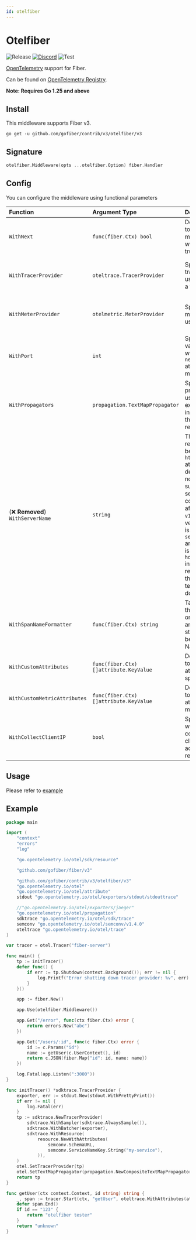 ```yaml
---
id: otelfiber
---
```


# Otelfiber

![Release](https://img.shields.io/github/v/tag/gofiber/contrib?filter=otelfiber*)
[![Discord](https://img.shields.io/discord/704680098577514527?style=flat&label=%F0%9F%92%AC%20discord&color=00ACD7)](https://gofiber.io/discord)
![Test](https://github.com/gofiber/contrib/workflows/Test%20otelfiber/badge.svg)

[OpenTelemetry](https://opentelemetry.io/) support for Fiber.

Can be found on [OpenTelemetry Registry](https://opentelemetry.io/registry/instrumentation-go-fiber/).

**Note: Requires Go 1.25 and above**

## Install

This middleware supports Fiber v3.

```
go get -u github.com/gofiber/contrib/v3/otelfiber/v3
```

## Signature

```go
otelfiber.Middleware(opts ...otelfiber.Option) fiber.Handler
```

## Config
You can configure the middleware using functional parameters


| Function                | Argument Type                            | Description                                                                      | Default                                                             |
| :------------------------ | :-------------------------------- | :--------------------------------------------------------------------------------- | :-------------------------------------------------------------------- |
| `WithNext`                    | `func(fiber.Ctx) bool`         | Define a function to skip this middleware when returned true .| nil                                                                 |
| `WithTracerProvider`          | `oteltrace.TracerProvider`      | Specifies a tracer provider to use for creating a tracer.                         | nil - the global tracer provider is used                                   |
| `WithMeterProvider`           | `otelmetric.MeterProvider`      | Specifies a meter provider to use for reporting.                                     | nil - the global meter provider is used                                                             |
| `WithPort`                    | `int`                          | Specifies the value to use when setting the `net.host.port` attribute on metrics/spans.                            | Defaults to (`80` for `http`, `443` for `https`)              |
| `WithPropagators`             | `propagation.TextMapPropagator` | Specifies propagators to use for extracting information from the HTTP requests.                     | If none are specified, global ones will be used                                                               |
| (❌ **Removed**) `WithServerName`             | `string`                       | This option was removed because the `http.server_name` attribute is deprecated and no longer supported by semi-conventions after version `v1.12.0`.  With version `v1.21.0` it is `server.address` and this attribute is set with `hostname` information as recommended in the open-telemetry documentation.                                            | -                                                                   |
| `WithSpanNameFormatter`       | `func(fiber.Ctx) string`       | Takes a function that will be called on every request and the returned string will become the span Name.                                   | Default formatter returns the route pathRaw |
| `WithCustomAttributes`        | `func(fiber.Ctx) []attribute.KeyValue` | Define a function to add custom attributes to the span.                  | nil                                                                 |
| `WithCustomMetricAttributes`  | `func(fiber.Ctx) []attribute.KeyValue` | Define a function to add custom attributes to the metrics.               | nil                                                                 |
| `WithCollectClientIP`         | `bool` | Specifies whether to collect the client's IP address from the request. | true |

## Usage

Please refer to [example](./example)

## Example

```go
package main

import (
	"context"
	"errors"
	"log"

	"go.opentelemetry.io/otel/sdk/resource"

	"github.com/gofiber/fiber/v3"

	"github.com/gofiber/contrib/v3/otelfiber/v3"
	"go.opentelemetry.io/otel"
	"go.opentelemetry.io/otel/attribute"
	stdout "go.opentelemetry.io/otel/exporters/stdout/stdouttrace"

	//"go.opentelemetry.io/otel/exporters/jaeger"
	"go.opentelemetry.io/otel/propagation"
	sdktrace "go.opentelemetry.io/otel/sdk/trace"
	semconv "go.opentelemetry.io/otel/semconv/v1.4.0"
	oteltrace "go.opentelemetry.io/otel/trace"
)

var tracer = otel.Tracer("fiber-server")

func main() {
	tp := initTracer()
	defer func() {
		if err := tp.Shutdown(context.Background()); err != nil {
			log.Printf("Error shutting down tracer provider: %v", err)
		}
	}()

	app := fiber.New()

	app.Use(otelfiber.Middleware())

	app.Get("/error", func(ctx fiber.Ctx) error {
		return errors.New("abc")
	})

	app.Get("/users/:id", func(c fiber.Ctx) error {
		id := c.Params("id")
		name := getUser(c.UserContext(), id)
		return c.JSON(fiber.Map{"id": id, name: name})
	})

	log.Fatal(app.Listen(":3000"))
}

func initTracer() *sdktrace.TracerProvider {
	exporter, err := stdout.New(stdout.WithPrettyPrint())
	if err != nil {
		log.Fatal(err)
	}
	tp := sdktrace.NewTracerProvider(
		sdktrace.WithSampler(sdktrace.AlwaysSample()),
		sdktrace.WithBatcher(exporter),
		sdktrace.WithResource(
			resource.NewWithAttributes(
				semconv.SchemaURL,
				semconv.ServiceNameKey.String("my-service"),
			)),
	)
	otel.SetTracerProvider(tp)
	otel.SetTextMapPropagator(propagation.NewCompositeTextMapPropagator(propagation.TraceContext{}, propagation.Baggage{}))
	return tp
}

func getUser(ctx context.Context, id string) string {
	_, span := tracer.Start(ctx, "getUser", oteltrace.WithAttributes(attribute.String("id", id)))
	defer span.End()
	if id == "123" {
		return "otelfiber tester"
	}
	return "unknown"
}
```
